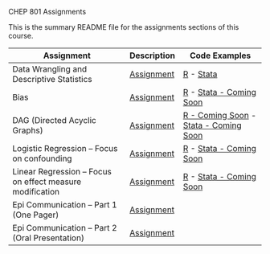 CHEP 801 Assignments

This is the summary README file for the assignments sections of this course.

Assignment | Description | Code Examples
-----------|------|--------
Data Wrangling and Descriptive Statistics	| [Assignment](https://github.com/walkabilly/chep801_usask/blob/main/Assignments/Data%20Wrangling/Data-Wrangling-Assignment.md) | [R](https://github.com/walkabilly/chep801_usask/blob/main/Data%20Work/Week2_data_work_R.md) -  [Stata](https://github.com/walkabilly/chep801_usask/blob/main/Data%20Work/Week2_data_work_Stata.do)
Bias |	[Assignment](https://github.com/walkabilly/chep801_usask/blob/main/Assignments/Bias/Bias-Assignment.md) | [R](https://github.com/walkabilly/chep801_usask/blob/main/Assignments/Bias/Bias-Example_R.md) - [Stata - Coming Soon]()
DAG (Directed Acyclic Graphs) |	[Assignment](https://github.com/walkabilly/chep801_usask/blob/main/Assignments/DAGs/Assignment-3--DAG.md) | [R - Coming Soon]() - [Stata - Coming Soon]()
Logistic Regression – Focus on confounding |	[Assignment](https://github.com/walkabilly/chep801_usask/blob/main/Assignments/Logistic%20Regression/Logistic-Regression-Assignment.md) | [R](https://github.com/walkabilly/chep801_usask/blob/main/Data%20Work/Week4_data_work_R.md) - [Stata - Coming Soon]()
Linear Regression – Focus on effect measure modification |	[Assignment](https://github.com/walkabilly/chep801_usask/blob/main/Assignments/Linear%20Regression/Linear-Regression-Assignment.md) | [R](https://github.com/walkabilly/chep801_usask/blob/main/Data%20Work/Week5_data_work_R.md) - [Stata - Coming Soon]()
Epi Communication – Part 1 (One Pager)	|	[Assignment](https://github.com/walkabilly/chep801_usask/blob/main/Assignments/Epi%20Communication%201/Epi_Communication_Assignment.md) | 
Epi Communication – Part 2 (Oral Presentation)	|	[Assignment](https://github.com/walkabilly/chep801_usask/blob/main/Assignments/Epi%20Communication%202/Epi_Communication_Assignment.md) | 
